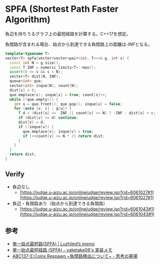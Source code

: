 # SPFA (Shortest Path Faster Algorithm)

負辺を持ちうるグラフ上の最短経路を計算する。C++17を想定。

負閉路が含まれる場合、始点から到達できる負閉路上の距離は-INFとなる。

```c++
template<typename T>
vector<T> spfa(vector<vector<pair<int, T>>>& g, int s) {
  const int N = g.size();
  const T INF = numeric_limits<T>::max();
  assert(0 <= s && s < N);
  vector<T> dist(N, INF);
  queue<int> que;
  vector<int> inque(N), count(N);
  dist[s] = 0;
  que.emplace(s); inque[s] = true; count[s]++;
  while (!que.empty()) {
    int u = que.front(); que.pop(); inque[u] = false;
    for (auto [v, c] : g[u]) {
      T d = (dist[u] <= -INF || count[v] >= N) ? -INF : dist[u] + c;
      if (dist[v] <= d) continue;
      dist[v] = d;
      if (!inque[v]) {
        que.emplace(v); inque[v] = true;
        if (++count[v] >= N * 2) return dist;
      }
    }
  }
  return dist;
}
```

## Verify

- 負辺なし
  - [https://judge.u-aizu.ac.jp/onlinejudge/review.jsp?rid=6061027#1](https://judge.u-aizu.ac.jp/onlinejudge/review.jsp?rid=6061027#1)
- 負辺・負閉路あり（始点から到達できる負閉路）
  - [https://judge.u-aizu.ac.jp/onlinejudge/review.jsp?rid=6061043#1](https://judge.u-aizu.ac.jp/onlinejudge/review.jsp?rid=6061043#1)

## 参考
- [単一始点最短路(SPFA) \| Luzhiled’s memo](https://ei1333.github.io/luzhiled/snippets/graph/shortest-path-faster-algorithm.html)
- [単一始点最短経路 (SPFA) - yaketake08's 実装メモ](https://tjkendev.github.io/procon-library/python/graph/spfa.html)
- [ABC137-E:Coins Respawn ~負閉路検出について~ - 思考の墓場](https://sigma1113.hatenablog.com/entry/2019/08/12/130042)
